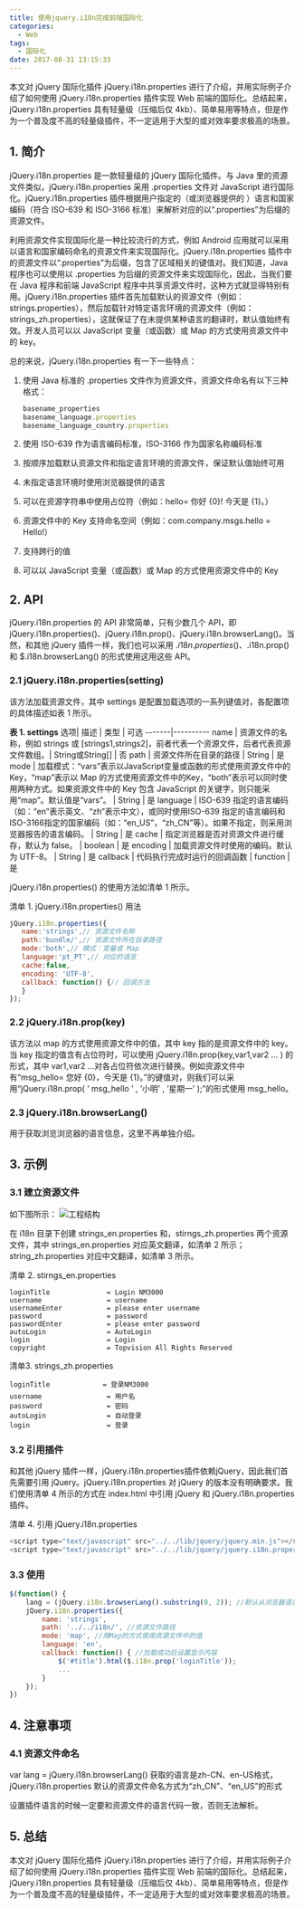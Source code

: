 ```yaml
---
title: 使用jquery.i18n完成前端国际化
categories:
  - Web
tags:
  - 国际化
date: 2017-08-31 13:15:33
---
```

本文对 jQuery 国际化插件 jQuery.i18n.properties 进行了介绍，并用实际例子介绍了如何使用 jQuery.i18n.properties 插件实现 Web 前端的国际化。总结起来，jQuery.i18n.properties 具有轻量级（压缩后仅 4kb）、简单易用等特点，但是作为一个普及度不高的轻量级插件，不一定适用于大型的或对效率要求极高的场景。
<!--more-->
## 1. 简介

jQuery.i18n.properties 是一款轻量级的 jQuery 国际化插件。与 Java 里的资源文件类似，jQuery.i18n.properties 采用 .properties 文件对 JavaScript 进行国际化。jQuery.i18n.properties 插件根据用户指定的（或浏览器提供的 ）语言和国家编码（符合 ISO-639 和 ISO-3166 标准）来解析对应的以“.properties”为后缀的资源文件。

利用资源文件实现国际化是一种比较流行的方式，例如 Android 应用就可以采用以语言和国家编码命名的资源文件来实现国际化。jQuery.i18n.properties 插件中的资源文件以“.properties”为后缀，包含了区域相关的键值对。我们知道，Java 程序也可以使用以 .properties 为后缀的资源文件来实现国际化，因此，当我们要在 Java 程序和前端 JavaScript 程序中共享资源文件时，这种方式就显得特别有用。jQuery.i18n.properties 插件首先加载默认的资源文件（例如：strings.properties），然后加载针对特定语言环境的资源文件（例如：strings_zh.properties），这就保证了在未提供某种语言的翻译时，默认值始终有效。开发人员可以以 JavaScript 变量（或函数）或 Map 的方式使用资源文件中的 key。

总的来说，jQuery.i18n.properties 有一下一些特点：

 1. 使用 Java 标准的 .properties 文件作为资源文件，资源文件命名有以下三种格式：

    ```javascript
    basename_properties 
    basename_language.properties 
    basename_language_country.properties
    ```
 2. 使用 ISO-639 作为语言编码标准，ISO-3166 作为国家名称编码标准
 3. 按顺序加载默认资源文件和指定语言环境的资源文件，保证默认值始终可用
 4. 未指定语言环境时使用浏览器提供的语言
 5. 可以在资源字符串中使用占位符（例如：hello= 你好 {0}! 今天是 {1}。）
 6. 资源文件中的 Key 支持命名空间（例如：com.company.msgs.hello = Hello!）
 7. 支持跨行的值
 8. 可以以 JavaScript 变量（或函数）或 Map 的方式使用资源文件中的 Key

## 2. API

jQuery.i18n.properties 的 API 非常简单，只有少数几个 API，即 jQuery.i18n.properties()、jQuery.i18n.prop()、jQuery.i18n.browserLang()。当然，和其他 jQuery 插件一样，我们也可以采用 $.i18n.properties()、$.i18n.prop() 和 $.i18n.browserLang() 的形式使用这用这些 API。

### 2.1 jQuery.i18n.properties(setting)

该方法加载资源文件，其中 settings 是配置加载选项的一系列键值对，各配置项的具体描述如表 1 所示。

**表 1. settings**
选项| 描述 | 类型 | 可选
-------|----------
name | 资源文件的名称，例如 strings 或 [strings1,strings2]，前者代表一个资源文件，后者代表资源文件数组。| String或String[] | 否
path | 资源文件所在目录的路径 | String | 是
mode | 加载模式：“vars”表示以JavaScript变量或函数的形式使用资源文件中的Key，“map”表示以 Map 的方式使用资源文件中的Key，“both”表示可以同时使用两种方式。如果资源文件中的 Key 包含 JavaScript 的关键字，则只能采用“map”。默认值是“vars”。 | String | 是
language | ISO-639 指定的语言编码（如：“en”表示英文、“zh”表示中文），或同时使用ISO-639 指定的语言编码和ISO-3166指定的国家编码（如：“en_US”，“zh_CN”等）。如果不指定，则采用浏览器报告的语言编码。 | String | 是
cache | 指定浏览器是否对资源文件进行缓存，默认为 false。 | boolean | 是
encoding | 加载资源文件时使用的编码。默认为 UTF-8。 | String | 是
callback | 	代码执行完成时运行的回调函数 | function | 是

jQuery.i18n.properties() 的使用方法如清单 1 所示。

清单 1. jQuery.i18n.properties() 用法

```javascript
jQuery.i18n.properties({ 
   name:'strings',// 资源文件名称
   path:'bundle/',// 资源文件所在目录路径
   mode:'both',// 模式：变量或 Map 
   language:'pt_PT',// 对应的语言
   cache:false, 
   encoding: 'UTF-8', 
   callback: function() {// 回调方法
   } 
});
```

### 2.2 jQuery.i18n.prop(key)

该方法以 map 的方式使用资源文件中的值，其中 key 指的是资源文件中的 key。当 key 指定的值含有占位符时，可以使用 jQuery.i18n.prop(key,var1,var2 … ) 的形式，其中 var1,var2 …对各占位符依次进行替换。例如资源文件中有“msg_hello= 您好 {0}，今天是 {1}。”的键值对，则我们可以采用“jQuery.i18n.prop( ‘ msg_hello ’ , ’小明’ , ’星期一’ );”的形式使用 msg_hello。

### 2.3 jQuery.i18n.browserLang() 

用于获取浏览浏览器的语言信息，这里不再单独介绍。

## 3. 示例

### 3.1 建立资源文件

如下图所示：
![工程结构][1]

在 i18n 目录下创建 strings_en.properties 和，stirngs_zh.properties 两个资源文件，其中 strings_en.properties 对应英文翻译，如清单 2 所示；string_zh.properties 对应中文翻译，如清单 3 所示。

清单 2. stirngs_en.properties

```properties
loginTitle              = Login NM3000
username                = username
usernameEnter           = please enter username
password                = password
passwordEnter           = please enter password
autoLogin               = AutoLogin
login                   = Login
copyright               = Topvision All Rights Reserved
```

清单3. strings_zh.properties

```properties
loginTitle             = 登录NM3000
username                = 用户名
password                = 密码
autoLogin               = 自动登录
login                   = 登录
```

### 3.2 引用插件
和其他 jQuery 插件一样，jQuery.i18n.properties插件依赖jQuery，因此我们首先需要引用 jQuery。jQuery.i18n.properties 对 jQuery 的版本没有明确要求。我们使用清单 4 所示的方式在 index.html 中引用 jQuery 和 jQuery.i18n.properties 插件。
 
 清单 4. 引用 jQuery.i18n.properties
```javascript
<script type="text/javascript" src="../../lib/jquery/jquery.min.js"></script>
<script type="text/javascript" src="../../lib/jquery/jquery.i18n.properties-min-1.0.9.js"></script>
```

### 3.3 使用

```javascript
$(function() {
    lang = (jQuery.i18n.browserLang().substring(0, 2)); //默认从浏览器语言读取
    jQuery.i18n.properties({
        name: 'strings',
        path: '../../i18n/', //资源文件路径
        mode: 'map', //用Map的方式使用资源文件中的值
        language: 'en',
        callback: function() { //加载成功后设置显示内容
            $('#title').html($.i18n.prop('loginTitle'));
            ...
        }
    });
})
```

## 4. 注意事项

### 4.1 资源文件命名

 var lang = jQuery.i18n.browserLang() 获取的语言是zh-CN、en-US格式，
 jQuery.i18n.properties 默认的资源文件命名方式为“zh_CN”、“en_US”的形式
 
 设置插件语言的时候一定要和资源文件的语言代码一致，否则无法解析。
 
## 5. 总结

本文对 jQuery 国际化插件 jQuery.i18n.properties 进行了介绍，并用实际例子介绍了如何使用 jQuery.i18n.properties 插件实现 Web 前端的国际化。总结起来，jQuery.i18n.properties 具有轻量级（压缩后仅 4kb）、简单易用等特点，但是作为一个普及度不高的轻量级插件，不一定适用于大型的或对效率要求极高的场景。

  [1]: https://raw.githubusercontent.com/kevinXiao2016/kevinXiao2016.github.io/hexo/imageStorage/web/jqueryi18n%E7%A4%BA%E4%BE%8B%E5%B7%A5%E7%A8%8B%E7%9B%AE%E5%BD%95.png